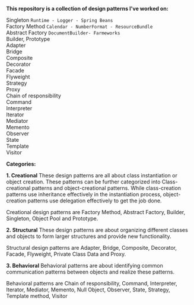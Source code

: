 **This repository is a collection of design patterns I've worked on:**

Singleton `Runtime - Logger - Spring Beans` <br>
Factory Method `Calendar - NumberFormat - ResourceBundle` <br>
Abstract Factory `DocumentBuilder- Farmeworks` <br>
Builder, Prototype <br>
Adapter <br>
Bridge <br>
Composite <br>
Decorator <br>
Facade <br>
Flyweight <br>
Strategy <br>
Proxy <br>
Chain of responsibility <br>
Command <br>
Interpreter <br>
Iterator <br>
Mediator <br>
Memento <br>
Observer <br>
State <br>
Template <br>
Visitor <br>

**Categories:**

**1. Creational**
These design patterns are all about class instantiation or object creation. These patterns can be further categorized 
into Class-creational patterns and object-creational patterns. While class-creation patterns use inheritance effectively
 in the instantiation process, object-creation patterns use delegation effectively to get the job done.

Creational design patterns are Factory Method, Abstract Factory, Builder, Singleton, Object Pool and Prototype.

**2. Structural**
These design patterns are about organizing different classes and objects to form larger structures and provide new 
functionality.

Structural design patterns are Adapter, Bridge, Composite, Decorator, Facade, Flyweight, Private Class Data and Proxy.

**3. Behavioral**
Behavioral patterns are about identifying common communication patterns between objects and realize these patterns.

Behavioral patterns are Chain of responsibility, Command, Interpreter, Iterator, Mediator, Memento, Null Object, 
Observer, State, Strategy, Template method, Visitor
